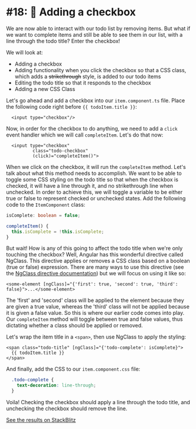 # \#18: 🔘 Adding a checkbox

We are now able to interact with our todo list by removing items. But what if we want to complete items and still be able to see them in our list, with a line through the todo title? Enter the checkbox!

We will look at:

* Adding a checkbox
* Adding functionality when you click the checkbox so that a CSS class, which adds a ~~strikethrough~~ style, is added to our todo items
* Editing the todo title so that it responds to the checkbox
* Adding a new CSS Class

Let's go ahead and add a checkbox into our `item.component.ts` file. Place the following code right before `{{ todoItem.title }}`:

```markup
  <input type="checkbox"/>
```

Now, in order for the checkbox to do anything, we need to add a `click` event handler which we will call `completeItem`. Let's do that now:

```markup
  <input type="checkbox"
          class="todo-checkbox"
          (click)="completeItem()">
```

When we click on the checkbox, it will run the `completeItem` method. Let's talk about what this method needs to accomplish. We want to be able to toggle some CSS styling on the todo title so that when the checkbox is checked, it will have a line through it, and no strikethrough line when unchecked. In order to achieve this, we will toggle a variable to be either true or false to represent checked or unchecked states. Add the following code to the `ItemComponent` class:

```typescript
isComplete: boolean = false;

completeItem() {
  this.isComplete = !this.isComplete;
}
```

But wait! How is any of this going to affect the todo title when we're only touching the checkbox? Well, Angular has this wonderful directive called NgClass. This directive applies or removes a CSS class based on a boolean \(true or false\) expression. There are many ways to use this directive \(see the [NgClass directive documentation](https://angular.io/api/common/NgClass)\) but we will focus on using it like so:

```markup
<some-element [ngClass]="{'first': true, 'second': true, 'third': false}">...</some-element>
```

The 'first' and 'second' class will be applied to the element because they are given a true value, whereas the 'third' class will not be applied because it is given a false value. So this is where our earlier code comes into play. Our `completeItem` method will toggle between true and false values, thus dictating whether a class should be applied or removed.

Let's wrap the item title in a `<span>`, then use NgClass to apply the styling:

```markup
<span class="todo-title" [ngClass]="{'todo-complete': isComplete}">
  {{ todoItem.title }}
</span>
```

And finally, add the CSS to our `item.component.css` file:

```css
  .todo-complete {
    text-decoration: line-through;
  }
```

Voila! Checking the checkbox should apply a line through the todo title, and unchecking the checkbox should remove the line.

[See the results on StackBlitz](https://stackblitz.com/github/angularbootcamp/todo-list-tutorial-steps/tree/step-18_Adding_a_checkbox)

